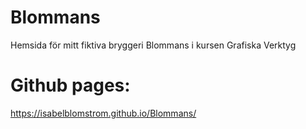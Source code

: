 # Blommans
Hemsida för mitt fiktiva bryggeri Blommans i kursen Grafiska Verktyg

# Github pages: 
https://isabelblomstrom.github.io/Blommans/
